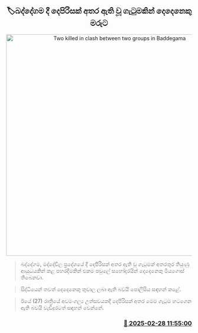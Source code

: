 <p align='center'><b><h2 align='center' title='Two killed in clash between two groups in Baddegama'>🏷බද්දේගම දී දෙපිරිසක් අතර ඇති වූ ගැටුමකින් දෙදෙනෙකු මරුට</h2></b></p>
<p align='center'><img src='https://helakuru.sgp1.cdn.digitaloceanspaces.com/esana/images/lib/death[1].jpg' width='600' alt='Two killed in clash between two groups in Baddegama'></p>

> බද්දේගම, මද්දේවිල ප්‍රදේශයේ දී දෙපිරිසක් අතර ඇති වූ ගැටුමක් අතරතුර තියුණු ආයුධයකින් කළ පහරදීමකින් එකම පවුලේ සහෝදරයින් දෙදෙනෙකු මියගොස් තිබෙනවා.

> සිද්ධියෙන් තවත් දෙදෙනෙකු තුවාල ලබා ඇති බවයි පොලීසිය සඳහන් කළේ.

> ඊයේ (27) රාත්‍රියේ අවමංගල්‍ය උත්සවයකදී දෙපිරිසක් අතර මෙම ගැටුම හටගෙන ඇති බවයි වැඩිදුරටත් සඳහන් වෙන්නේ. 



<h3 align='right'><a href='https://www.helakuru.lk/esana/p/107893/'>📅 2025-02-28 11:55:00</a></h3>
